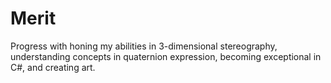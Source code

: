 # Merit


Progress with honing my abilities in 3-dimensional stereography, understanding concepts in quaternion expression, becoming exceptional in C#, and creating art.
